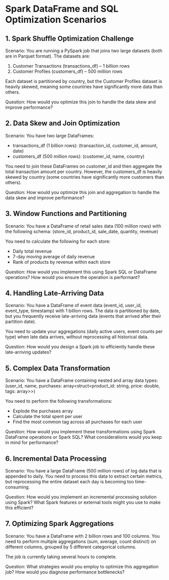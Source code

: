 # Spark DataFrame and SQL Optimization Scenarios

## 1. Spark Shuffle Optimization Challenge

Scenario:
You are running a PySpark job that joins two large datasets (both are in Parquet format). The datasets are:
1. Customer Transactions (transactions_df) – 1 billion rows
2. Customer Profiles (customers_df) – 500 million rows

Each dataset is partitioned by country, but the Customer Profiles dataset is heavily skewed, meaning some countries have significantly more data than others.

Question: How would you optimize this join to handle the data skew and improve performance?

## 2. Data Skew and Join Optimization

Scenario:
You have two large DataFrames:
- transactions_df (1 billion rows): (transaction_id, customer_id, amount, date)
- customers_df (500 million rows): (customer_id, name, country)

You need to join these DataFrames on customer_id and then aggregate the total transaction amount per country.
However, the customers_df is heavily skewed by country (some countries have significantly more customers than others).

Question: How would you optimize this join and aggregation to handle the data skew and improve performance?

## 3. Window Functions and Partitioning

Scenario:
You have a DataFrame of retail sales data (100 million rows) with the following schema:
(store_id, product_id, sale_date, quantity, revenue)

You need to calculate the following for each store:
- Daily total revenue
- 7-day moving average of daily revenue
- Rank of products by revenue within each store

Question: How would you implement this using Spark SQL or DataFrame operations? How would you ensure the operation is performant?

## 4. Handling Late-Arriving Data

Scenario:
You have a DataFrame of event data (event_id, user_id, event_type, timestamp) with 1 billion rows.
The data is partitioned by date, but you frequently receive late-arriving data (events that arrived after their partition date).

You need to update your aggregations (daily active users, event counts per type) when late data arrives, without reprocessing all historical data.

Question: How would you design a Spark job to efficiently handle these late-arriving updates?

## 5. Complex Data Transformation

Scenario:
You have a DataFrame containing nested and array data types:
(user_id, name, purchases: array<struct<product_id: string, price: double, tags: array<string>>>)

You need to perform the following transformations:
- Explode the purchases array
- Calculate the total spent per user
- Find the most common tag across all purchases for each user

Question: How would you implement these transformations using Spark DataFrame operations or Spark SQL? What considerations would you keep in mind for performance?

## 6. Incremental Data Processing

Scenario:
You have a large DataFrame (500 million rows) of log data that is appended to daily. You need to process this data to extract certain metrics, but reprocessing the entire dataset each day is becoming too time-consuming.

Question: How would you implement an incremental processing solution using Spark? What Spark features or external tools might you use to make this efficient?

## 7. Optimizing Spark Aggregations

Scenario:
You have a DataFrame with 2 billion rows and 100 columns. You need to perform multiple aggregations (sum, average, count distinct) on different columns, grouped by 5 different categorical columns.

The job is currently taking several hours to complete.

Question: What strategies would you employ to optimize this aggregation job? How would you diagnose performance bottlenecks?